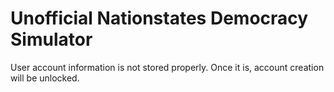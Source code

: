# Unofficial Nationstates Democracy Simulator

User account information is not stored properly. Once it is, account creation will be unlocked.